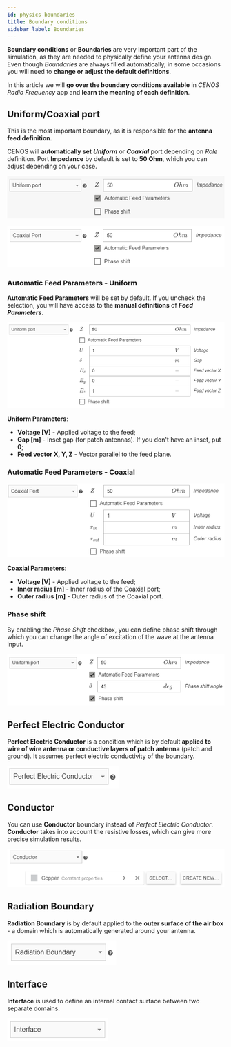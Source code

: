 ```yaml
---
id: physics-boundaries
title: Boundary conditions
sidebar_label: Boundaries
---
```


**Boundary conditions** or **Boundaries** are very important part of the simulation, as they are needed to physically define your antenna design. Even though *Boundaries* are always filled automatically, in some occasions you will need to **change or adjust the default definitions**.

In this article we will **go over the boundary conditions available** in *CENOS Radio Frequency* app and **learn the meaning of each definition**.

## Uniform/Coaxial port

This is the most important boundary, as it is responsible for the **antenna feed definition**.

CENOS will **automatically set** ***Uniform*** or ***Coaxial*** port depending on *Role* definition. Port **Impedance** by default is set to **50 Ohm**, which you can adjust depending on your case.

<p align="center">

![Tabs](assets/boundaries/1.png)

</p>

<p align="center">

![Tabs](assets/boundaries/2.png)

</p>

### Automatic Feed Parameters - Uniform

**Automatic Feed Parameters** will be set by default. If you uncheck the selection, you will have access to the **manual definitions** of ***Feed Parameters***.

<p align="center">

![Tabs](assets/boundaries/3.png)

</p>

**Uniform Parameters**:

- **Voltage [V]** - Applied voltage to the feed;
- **Gap [m]** - Inset gap (for patch antennas). If you don't have an inset, put **0**;
- **Feed vector X, Y, Z** - Vector parallel to the feed plane.

### Automatic Feed Parameters - Coaxial

<p align="center">

![Tabs](assets/boundaries/4.png)

</p>

**Coaxial Parameters**:

- **Voltage [V]** - Applied voltage to the feed;
- **Inner radius [m]** - Inner radius of the Coaxial port;
- **Outer radius [m]** - Outer radius of the Coaxial port.

### Phase shift

By enabling the *Phase Shift* checkbox, you can define phase shift through which you can change the angle of excitation of the wave at the antenna input.

<p align="center">

![Tabs](assets/boundaries/5.png)

</p>

## Perfect Electric Conductor

**Perfect Electric Conductor** is a condition which is by default **applied to wire of wire antenna or conductive layers of patch antenna** (patch and ground). It assumes perfect electric conductivity of the boundary.

<p align="center">

![Tabs](assets/boundaries/7.png)

</p>

## Conductor

You can use **Conductor** boundary instead of *Perfect Electric Conductor*. **Conductor** takes into account the resistive losses, which can give more precise simulation results.

<p align="center">

![Tabs](assets/boundaries/10.png)

</p>

## Radiation Boundary

**Radiation Boundary** is by default applied to the **outer surface of the air box** - a domain which is automatically generated around your antenna.

<p align="center">

![Tabs](assets/boundaries/8.png)

</p>

## Interface

**Interface** is used to define an internal contact surface between two separate domains.

<p align="center">

![Tabs](assets/boundaries/9.png)

</p>
